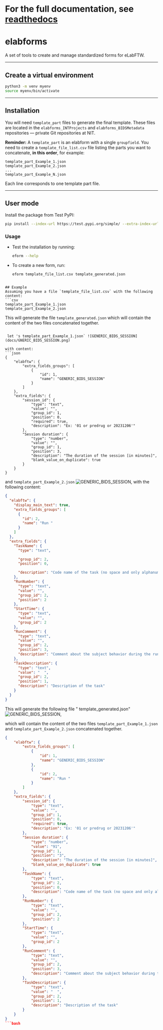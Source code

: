# For the full documentation, see [readthedocs](https://elabforms.readthedocs.io)
# elabforms

A set of tools to create and manage standardized forms for eLabFTW.

---

## Create a virtual environment

```bash
python3 -m venv myenv
source myenv/bin/activate
````

---

## Installation

You will need `template_part` files to generate the final template.
These files are located in the `elabforms_INTProjects` and `elabforms_BIDSMetadata` repositories — private Git repositories at NIT.

**Reminder:**
A `template_part` is an elabform with a single `groupfield`.
You need to create a `template_file_list.csv` file listing the parts you want to concatenate, **in this order**, for example:

```csv
template_part_Example_1.json
template_part_Example_2.json
...
template_part_Example_N.json
```

Each line corresponds to one template part file.

---

## User mode

Install the package from Test PyPI:

```bash
pip install --index-url https://test.pypi.org/simple/ --extra-index-url https://pypi.org/simple elabforms==0.0.6
```

### Usage

* Test the installation by running:

  ```bash
  eform --help
  ```

* To create a new form, run:

  ```bash
  eform template_file_list.csv template_generated.json
  ```

```

## Example
Assuming you have a file `template_file_list.csv` with the following content:
```csv
template_part_Example_1.json
template_part_Example_2.json
```

This will generate the file `template_generated.json` which will contain the content of the two files concatenated together.


```

 let 's template_part_Example_1.json` ![GENERIC_BIDS_SESSION](docs/GNERIC_BIDS_SESSION.png) 

with content:
```json
{
    "elabftw": {
        "extra_fields_groups": [
            {
                "id": 1,
                "name": "GENERIC_BIDS_SESSION"
            }
        ]
    },
    "extra_fields": {
        "session_id": {
            "type": "text",
            "value": "",
            "group_id": 1,
            "position": 0,
            "required": true,
            "description": "Ex: '01 or predrug or 20231206'"
        },
        "Session duration": {
            "type": "number",
            "value": "",
            "group_id": 1,
            "position": 3,
            "description": "The duration of the session [in minutes]",
            "blank_value_on_duplicate": true
        }
    }
}
```
and `template_part_Example_2.json` ![GENERIC_BIDS_SESSION](docs/RUN_BIDS.png),
with the following content:
```json
{
  "elabftw": {
    "display_main_text": true,
    "extra_fields_groups": [
      {
        "id": 2,
        "name": "Run "
      }
    ]
  },
  "extra_fields": {
    "TaskName": {
      "type": "text",

      "group_id": 2,
      "position": 0,

      "description": "Code name of the task (no space and only alphanumeric characters).\n Ex: 'rest or facesnback or headnodding'"
    },
    "RunNumber": {
      "type": "text",
      "value": "",
      "group_id": 2,
      "position": 2
    },
    "StartTime": {
      "type": "text",
      "value": "",
      "group_id": 2
    },
    "RunComment": {
      "type": "text",
      "value": "",
      "group_id": 2,
      "position": 3,
      "description": "Comment about the subject behavior during the run."
    },
    "TaskDescription": {
      "type": "text",
      "value": "  ",
      "group_id": 2,
      "position": 1,
      "description": "Description of the task"
    }
  }
}
```

This will generate the following file " template_generated.json" ![GENERIC_BIDS_SESSION](docs/template_generated.png),

which will contain the content of the two files `template_part_Example_1.json` and `template_part_Example_2.json` concatenated together.
```json
{
    "elabftw": {
        "extra_fields_groups": [
            {
                "id": 1,
                "name": "GENERIC_BIDS_SESSION"
            },
            {
                "id": 2,
                "name": "Run "
            }
        ]
    },
    "extra_fields": {
        "session_id": {
            "type": "text",
            "value": "",
            "group_id": 1,
            "position": 0,
            "required": true,
            "description": "Ex: '01 or predrug or 20231206'"
        },
        "Session duration": {
            "type": "number",
            "value": "91",
            "group_id": 1,
            "position": "3",
            "description": "The duration of the session [in minutes]",
            "blank_value_on_duplicate": true
        },
        "TaskName": {
            "type": "text",
            "group_id": 2,
            "position": 0,
            "description": "Code name of the task (no space and only alphanumeric characters).\n Ex: 'rest or facesnback or headnodding'"
        },
        "RunNumber": {
            "type": "text",
            "value": "",
            "group_id": 2,
            "position": 2
        },
        "StartTime": {
            "type": "text",
            "value": "",
            "group_id": 2
        },
        "RunComment": {
            "type": "text",
            "value": "",
            "group_id": 2,
            "position": 3,
            "description": "Comment about the subject behavior during the run."
        },
        "TaskDescription": {
            "type": "text",
            "value": "  ",
            "group_id": 2,
            "position": 1,
            "description": "Description of the task"
        }
    }
}
```bash
